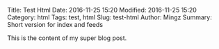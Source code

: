 Title: Test Html
Date: 2016-11-25 15:20
Modified: 2016-11-25 15:20
Category: html
Tags: test, html
Slug: test-html
Author: Mingz
Summary: Short version for index and feeds

This is the content of my super blog post.
